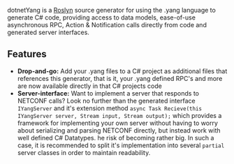 dotnetYang is a [Roslyn](https://github.com/dotnet/roslyn) source generator for using the .yang language to generate C# code, providing access to data models, ease-of-use asynchronous RPC, Action & Notification calls directly from code and generated server interfaces.

## Features

- **Drop-and-go:** Add your .yang files to a C# project as additional files that references this generator, that is it, your .yang defined RPC's and more are now available directly in  that C# projects code
- **Server-interface:** Want to implement a server that responds to NETCONF calls? Look no further than the generated interface `IYangServer` and it's extension method `async Task Recieve(this IYangServer server, Stream input, Stream output);` which provides a framework for implementing your own server without having to worry about serializing and parsing NETCONF directly, but instead work with well defined C# Datatypes.
he risk of becoming rather big. In such a case, it is recommended to split it's implementation into several `partial` server classes in order to maintain readability.  
